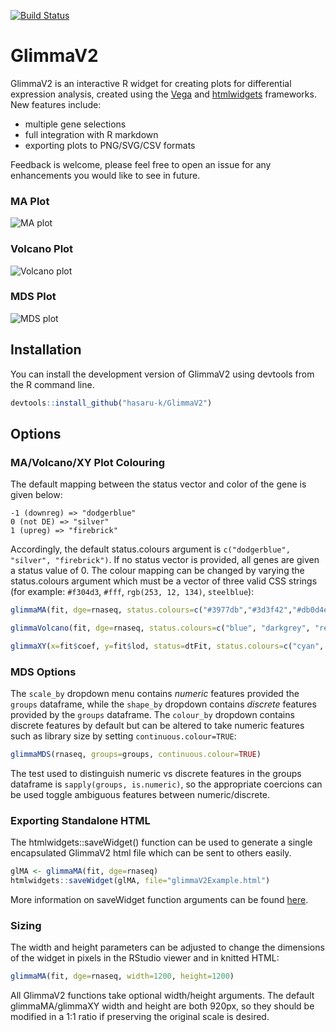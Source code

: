 [![Build Status](https://travis-ci.org/hasaru-k/GlimmaV2.svg?branch=master)](https://travis-ci.org/hasacat/GlimmaV2)
# GlimmaV2
GlimmaV2 is an interactive R widget for creating plots for differential expression analysis, created using the [Vega](https://vega.github.io/vega/) and [htmlwidgets](https://www.htmlwidgets.org/) frameworks. New features include:
- multiple gene selections
- full integration with R markdown
- exporting plots to PNG/SVG/CSV formats

Feedback is welcome, please feel free to open an issue for any enhancements you would like to see in future.
### MA Plot
![MA plot](https://github.com/hasacat/GlimmaV2/blob/master/documentation/MA_tableselect.gif "MA Plot")
### Volcano Plot
![Volcano plot](https://github.com/hasacat/GlimmaV2/blob/master/documentation/Volcano_select.gif "Volcano Plot")
### MDS Plot
![MDS plot](https://github.com/hasacat/GlimmaV2/blob/master/documentation/MDS_numeric.gif "MDS Plot")
## Installation
You can install the development version of GlimmaV2 using devtools from the R command line.
```R
devtools::install_github("hasaru-k/GlimmaV2")
```
## Options
### MA/Volcano/XY Plot Colouring
The default mapping between the status vector and color of the gene is given below:
```
-1 (downreg) => "dodgerblue"
0 (not DE) => "silver"
1 (upreg) => "firebrick"
```
Accordingly, the default status.colours argument is ```c("dodgerblue", "silver", "firebrick")```. If no status vector is provided, all genes are given a status value of 0. The colour mapping can be changed by varying the status.colours argument which must be a vector of three valid CSS strings (for example: ```#f304d3```, ```#fff```, ```rgb(253, 12, 134)```, ```steelblue```):
```R
glimmaMA(fit, dge=rnaseq, status.colours=c("#3977db","#3d3f42","#db0d4e"))
```
```R
glimmaVolcano(fit, dge=rnaseq, status.colours=c("blue", "darkgrey", "red"))
```
```R
glimmaXY(x=fit$coef, y=fit$lod, status=dtFit, status.colours=c("cyan", "grey", "hotpink"))
```
### MDS Options
The ```scale_by``` dropdown menu contains *numeric* features provided the ```groups``` dataframe, while the ```shape_by``` dropdown contains *discrete* features provided by the ```groups``` dataframe. The ```colour_by``` dropdown contains discrete features by default but can be altered to take numeric features such as library size by setting ```continuous.colour=TRUE```:
```R
glimmaMDS(rnaseq, groups=groups, continuous.colour=TRUE)
```
The test used to distinguish numeric vs discrete features in the groups dataframe is ```sapply(groups, is.numeric)```, so the appropriate coercions can be used toggle ambiguous features between numeric/discrete.

### Exporting Standalone HTML

The htmlwidgets::saveWidget() function can be used to generate a single encapsulated GlimmaV2 html file which can be sent to others easily.
```R
glMA <- glimmaMA(fit, dge=rnaseq)
htmlwidgets::saveWidget(glMA, file="glimmaV2Example.html")
```
More information on saveWidget function arguments can be found [here](https://rdrr.io/cran/htmlwidgets/man/saveWidget.html).

### Sizing
The width and height parameters can be adjusted to change the dimensions of the widget in pixels in the RStudio viewer and in knitted HTML:
```R
glimmaMA(fit, dge=rnaseq, width=1200, height=1200)
```
All GlimmaV2 functions take optional width/height arguments. The default glimmaMA/glimmaXY width and height are both 920px, so they should be modified in a 1:1 ratio if preserving the original scale is desired.
